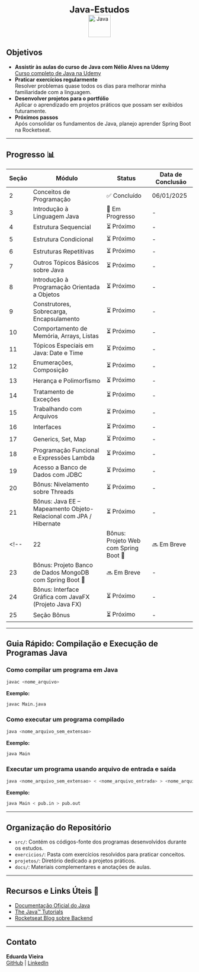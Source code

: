 <p align="center"> <strong style="font-size: 24px;">Java-Estudos</strong> <br> <a href="https://skillicons.dev"> <img src="https://skillicons.dev/icons?i=java" alt="Java" width="60" height="60"> </a> </p>

## Objetivos  
- **Assistir às aulas do curso de Java com Nélio Alves na Udemy**  
  [Curso completo de Java na Udemy](https://www.udemy.com/course/java-curso-completo/)  
- **Praticar exercícios regularmente**  
  Resolver problemas quase todos os dias para melhorar minha familiaridade com a linguagem.  
- **Desenvolver projetos para o portfólio**  
  Aplicar o aprendizado em projetos práticos que possam ser exibidos futuramente.  
- **Próximos passos**  
  Após consolidar os fundamentos de Java, planejo aprender Spring Boot na Rocketseat.


---

## Progresso 📊  

| Seção | Módulo                                                              | Status       | Data de Conclusão |  
|-------|---------------------------------------------------------------------|--------------|--------------------|  
| 2     | Conceitos de Programação                                            | ✅ Concluído | 06/01/2025        |  
| 3     | Introdução à Linguagem Java                                         | 🔄 Em Progresso | -              |  
| 4     | Estrutura Sequencial                                                | ⏳ Próximo   | -                |  
| 5     | Estrutura Condicional                                               | ⏳ Próximo   | -                |  
| 6     | Estruturas Repetitivas                                              | ⏳ Próximo   | -                |  
| 7     | Outros Tópicos Básicos sobre Java                                   | ⏳ Próximo   | -                |  
| 8     | Introdução à Programação Orientada a Objetos                        | ⏳ Próximo   | -                |  
| 9     | Construtores, Sobrecarga, Encapsulamento                            | ⏳ Próximo   | -                |  
| 10    | Comportamento de Memória, Arrays, Listas                            | ⏳ Próximo   | -                |  
| 11    | Tópicos Especiais em Java: Date e Time                              | ⏳ Próximo   | -                |  
| 12    | Enumerações, Composição                                             | ⏳ Próximo   | -                |  
| 13    | Herança e Polimorfismo                                              | ⏳ Próximo   | -                |  
| 14    | Tratamento de Exceções                                              | ⏳ Próximo   | -                |  
| 15    | Trabalhando com Arquivos                                            | ⏳ Próximo   | -                |  
| 16    | Interfaces                                                          | ⏳ Próximo   | -                |  
| 17    | Generics, Set, Map                                                  | ⏳ Próximo   | -                |  
| 18    | Programação Funcional e Expressões Lambda                           | ⏳ Próximo   | -                |  
| 19    | Acesso a Banco de Dados com JDBC                                    | ⏳ Próximo   | -                |  
| 20    | Bônus: Nivelamento sobre Threads                                    | ⏳ Próximo   | -                |  
| 21    | Bônus: Java EE – Mapeamento Objeto-Relacional com JPA / Hibernate   | ⏳ Próximo   | -                |  
<!-- | 22    | Bônus: Projeto Web com Spring Boot 🚨                                | 🔜 Em Breve  | -                |  
| 23    | Bônus: Projeto Banco de Dados MongoDB com Spring Boot 🚨            | 🔜 Em Breve  | -                |  
| 24    | Bônus: Interface Gráfica com JavaFX (Projeto Java FX)               | ⏳ Próximo   | -                |  
| 25    | Seção Bônus                                                         | ⏳ Próximo   | -                |  -->

---

## Guia Rápido: Compilação e Execução de Programas Java  

### Como compilar um programa em Java  
```bash
javac <nome_arquivo>
```

**Exemplo:**  
```bash
javac Main.java
```

### Como executar um programa compilado  
```bash
java <nome_arquivo_sem_extensao>
```

**Exemplo:**  
```bash
java Main
```

### Executar um programa usando arquivo de entrada e saída  
```bash
java <nome_arquivo_sem_extensao> < <nome_arquivo_entrada> > <nome_arquivo_saida>
```

**Exemplo:**  
```bash
java Main < pub.in > pub.out
```

---

## Organização do Repositório  

- `src/`: Contém os códigos-fonte dos programas desenvolvidos durante os estudos.  
- `exercicios/`: Pasta com exercícios resolvidos para praticar conceitos.  
- `projetos/`: Diretório dedicado a projetos práticos.  
- `docs/`: Materiais complementares e anotações de aulas.  

---

## Recursos e Links Úteis 🔗  
- [Documentação Oficial do Java](https://docs.oracle.com/javase/8/docs/)  
- [The Java™ Tutorials](https://docs.oracle.com/javase/tutorial/)  
- [Rocketseat Blog sobre Backend](https://blog.rocketseat.com.br/)  

---

## Contato  
**Eduarda Vieira**  
[GitHub](https://github.com/eduardavieira-dev) | [LinkedIn](https://www.linkedin.com/in/eduarda-vieira-gon%C3%A7alves-01a584297/)  

